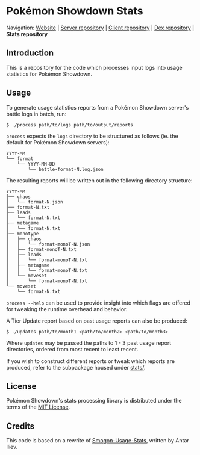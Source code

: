 Pokémon Showdown Stats
========================================================================

Navigation: [Website][1] | [Server repository][2] | [Client repository][3] | [Dex repository][4] | **Stats repository**

  [1]: http://pokemonshowdown.com/
  [2]: https://github.com/Zarel/Pokemon-Showdown
  [3]: https://github.com/Zarel/Pokemon-Showdown-Client
  [4]: https://github.com/Zarel/Pokemon-Showdown-Dex

Introduction
------------------------------------------------------------------------

This is a repository for the code which processes input logs into usage statistics for Pokémon Showdown.

Usage
------------------------------------------------------------------------

To generate usage statistics reports from a Pokémon Showdown server's battle
logs in batch, run:

    $ ./process path/to/logs path/to/output/reports

`process` expects the `logs` directory to be structured as follows (ie. the default
for Pokémon Showdown servers):

    YYYY-MM
    └── format
        └── YYYY-MM-DD
            └── battle-format-N.log.json

The resulting reports will be written out in the following directory structure:

    YYYY-MM
    ├── chaos
    │   └── format-N.json
    ├── format-N.txt
    ├── leads
    │   └── format-N.txt
    ├── metagame
    │   └── format-N.txt
    ├── monotype
    │   ├── chaos
    │   │   └── format-monoT-N.json
    │   ├── format-monoT-N.txt
    │   ├── leads
    │   │   └── format-monoT-N.txt
    │   ├── metagame
    │   │   └── format-monoT-N.txt
    │   └── moveset
    │       └── format-monoT-N.txt
    └── moveset
        └── format-N.txt

`process --help` can be used to provide insight into which flags are offered for
tweaking the runtime overhead and behavior.

A Tier Update report based on past usage reports can also be produced:

    $ ./updates path/to/month1 <path/to/month2> <path/to/month3>

Where `updates` may be passed the paths to 1 - 3 past usage report directories,
ordered from most recent to least recent.

If you wish to construct different reports or tweak which reports are produced,
refer to the subpackage housed under [stats/][5].

  [5]: https://github.com/pkmn-cc/Pokemon-Showdown-Stats/tree/master/stats

License
------------------------------------------------------------------------

Pokémon Showdown's stats processing library is distributed under the terms of the [MIT License][6].

  [6]: https://github.com/pkmn-cc/Pokemon-Showdown-Stats/blob/master/LICENSE

Credits
------------------------------------------------------------------------
This code is based on a rewrite of [Smogon-Usage-Stats][7], written by Antar Iliev.

  [7]: https://github.com/Antar1011/Smogon-Usage-Stats
